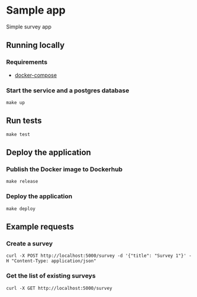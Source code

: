 # Sample app

Simple survey app

## Running locally

### Requirements

* [docker-compose](https://docs.docker.com/compose/)

### Start the service and a postgres database

```
make up
```

## Run tests

```
make test
```

## Deploy the application

### Publish the Docker image to Dockerhub

```
make release
```

### Deploy the application

```
make deploy
```

## Example requests

### Create a survey

```
curl -X POST http://localhost:5000/survey -d '{"title": "Survey 1"}' -H "Content-Type: application/json"
```

### Get the list of existing surveys

```
curl -X GET http://localhost:5000/survey
```
